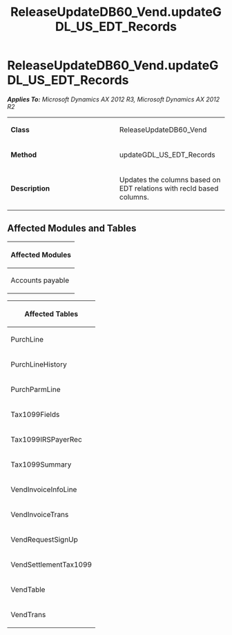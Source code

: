 ﻿---
title: ReleaseUpdateDB60_Vend.updateGDL_US_EDT_Records
TOCTitle: ReleaseUpdateDB60_Vend.updateGDL_US_EDT_Records
ms:assetid: f3716cfc-1fc1-184b-f7b4-5f85d94d0ca2
ms:mtpsurl: https://msdn.microsoft.com/en-us/library/JJ737514(v=AX.60)
ms:contentKeyID: 49712209
ms.date: 05/18/2015
mtps_version: v=AX.60
---

# ReleaseUpdateDB60\_Vend.updateGDL\_US\_EDT\_Records 


_**Applies To:** Microsoft Dynamics AX 2012 R3, Microsoft Dynamics AX 2012 R2_

<table>
<colgroup>
<col style="width: 50%" />
<col style="width: 50%" />
</colgroup>
<tbody>
<tr class="odd">
<td><p><strong>Class</strong></p></td>
<td><p>ReleaseUpdateDB60_Vend</p></td>
</tr>
<tr class="even">
<td><p><strong>Method</strong></p></td>
<td><p>updateGDL_US_EDT_Records</p></td>
</tr>
<tr class="odd">
<td><p><strong>Description</strong></p></td>
<td><p>Updates the columns based on EDT relations with recId based columns.</p></td>
</tr>
</tbody>
</table>


## Affected Modules and Tables

<table>
<colgroup>
<col style="width: 100%" />
</colgroup>
<thead>
<tr class="header">
<th><p>Affected Modules</p></th>
</tr>
</thead>
<tbody>
<tr class="odd">
<td><p>Accounts payable</p></td>
</tr>
</tbody>
</table>


<table>
<colgroup>
<col style="width: 100%" />
</colgroup>
<thead>
<tr class="header">
<th><p>Affected Tables</p></th>
</tr>
</thead>
<tbody>
<tr class="odd">
<td><p>PurchLine</p></td>
</tr>
<tr class="even">
<td><p>PurchLineHistory</p></td>
</tr>
<tr class="odd">
<td><p>PurchParmLine</p></td>
</tr>
<tr class="even">
<td><p>Tax1099Fields</p></td>
</tr>
<tr class="odd">
<td><p>Tax1099IRSPayerRec</p></td>
</tr>
<tr class="even">
<td><p>Tax1099Summary</p></td>
</tr>
<tr class="odd">
<td><p>VendInvoiceInfoLine</p></td>
</tr>
<tr class="even">
<td><p>VendInvoiceTrans</p></td>
</tr>
<tr class="odd">
<td><p>VendRequestSignUp</p></td>
</tr>
<tr class="even">
<td><p>VendSettlementTax1099</p></td>
</tr>
<tr class="odd">
<td><p>VendTable</p></td>
</tr>
<tr class="even">
<td><p>VendTrans</p></td>
</tr>
</tbody>
</table>

  


